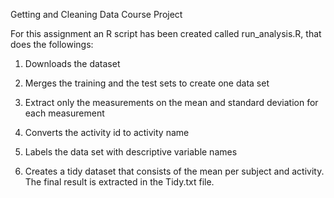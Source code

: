 Getting and Cleaning Data Course Project

For this assignment an R script has been created called run_analysis.R, that does the followings:

1. Downloads the dataset

2. Merges the training and the test sets to create one data set

3. Extract only the measurements on the mean and standard deviation for each measurement

4. Converts the activity id to activity name

5. Labels the data set with descriptive variable names

6. Creates a tidy dataset that consists of the mean per subject and activity. The final result is extracted in the Tidy.txt file.
